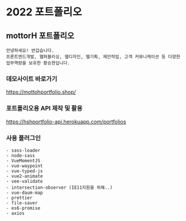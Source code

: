 # 2022 포트폴리오

## mottorH 포트폴리오
```
안녕하세요! 반갑습니다. 
프론트엔드개발, 웹퍼블리싱, 웹디자인, 웹기획, 제안작업, 고객 커뮤니케이션 등 다양한
업무역량을 보유한 황승현입니다.
```

### 데모사이트 바로가기
<!-- <a  href="https://mottohportfolio.shop/"></a> -->
https://mottohportfolio.shop/


### 포트폴리오용 API 제작 및 활용
<!-- <a  href="https://hshportfolio-api.herokuapp.com/portfolios"></a> -->

https://hshportfolio-api.herokuapp.com/portfolios


### 사용 플러그인
```
- sass-loader
- node-sass
- VueMomentJS
- vue-waypoint
- vue-typed-js
- vue2-animate
- vee-validate
- intersection-observer (IE11지원을 위해..)
- vue-daum-map
- prettier
- file-saver
- es6-promise
- axios
```
